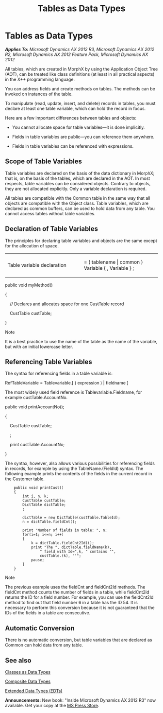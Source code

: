 ﻿---
title: Tables as Data Types
TOCTitle: Tables as Data Types
ms:assetid: a22ce2df-7cbe-4ed2-91cd-3f97b3d84bf1
ms:mtpsurl: https://msdn.microsoft.com/en-us/library/Aa849396(v=AX.60)
ms:contentKeyID: 35248326
ms.date: 05/18/2015
mtps_version: v=AX.60
---

# Tables as Data Types 


_**Applies To:** Microsoft Dynamics AX 2012 R3, Microsoft Dynamics AX 2012 R2, Microsoft Dynamics AX 2012 Feature Pack, Microsoft Dynamics AX 2012_

All tables, which are created in MorphX by using the Application Object Tree (AOT), can be treated like class definitions (at least in all practical aspects) in the X++ programming language.

You can address fields and create methods on tables. The methods can be invoked on instances of the table.

To manipulate (read, update, insert, and delete) records in tables, you must declare at least one table variable, which can hold the record in focus.

Here are a few important differences between tables and objects:

  - You cannot allocate space for table variables—it is done implicitly.

  - Fields in table variables are public—you can reference them anywhere.

  - Fields in table variables can be referenced with expressions.

## Scope of Table Variables

Table variables are declared on the basis of the data dictionary in MorphX; that is, on the basis of the tables, which are declared in the AOT. In most respects, table variables can be considered objects. Contrary to objects, they are not allocated explicitly. Only a variable declaration is required.

All tables are compatible with the Common table in the same way that all objects are compatible with the Object class. Table variables, which are declared as common buffers, can be used to hold data from any table. You cannot access tables without table variables.

## Declaration of Table Variables

The principles for declaring table variables and objects are the same except for the allocation of space.

<table>
<colgroup>
<col style="width: 50%" />
<col style="width: 50%" />
</colgroup>
<tbody>
<tr class="odd">
<td><p>Table variable declaration</p></td>
<td><p>= ( tablename | common ) Variable { , Variable } ;</p></td>
</tr>
</tbody>
</table>


public void myMethod()

{

    // Declares and allocates space for one CustTable record

    CustTable custTable;

}


> [!NOTE]
> <P>It is a best practice to use the name of the table as the name of the variable, but with an initial lowercase letter.</P>



## Referencing Table Variables

The syntax for referencing fields in a table variable is:

RefTableVariable = Tablevariable.\[ ( expression ) | fieldname \]

The most widely used field reference is Tablevariable.Fieldname, for example custTable.AccountNo.

public void printAccountNo();

{

    CustTable custTable;

    ;

    print custTable.AccountNo;

}

The syntax, however, also allows various possibilities for referencing fields in records, for example by using the TableName.(FieldId) syntax. The following example prints the contents of the fields in the current record in the Customer table.
```X++  
    public void printCust()
    {
        int i, n, k;
        CustTable custTable;
        DictTable dictTable;
        ;
     
        dictTable = new DictTable(custTable.TableId);
        n = dictTable.fieldCnt();
     
        print "Number of fields in table: ", n;
        for(i=1; i<=n; i++)
        {
            k = dictTable.fieldCnt2Id(i);
            print "The ", dictTable.fieldName(k), 
                " field with Id=",k, " contains '", 
                custTable.(k), "'";
            pause;
        }
    }
```

> [!NOTE]
> <P>The previous example uses the fieldCnt and fieldCnt2Id methods. The fieldCnt method counts the number of fields in a table, while fieldCnt2Id returns the ID for a field number. For example, you can use the fieldCnt2Id method to find out that field number 6 in a table has the ID 54. It is necessary to perform this conversion because it is not guaranteed that the IDs of the fields in a table are consecutive.</P>



## Automatic Conversion

There is no automatic conversion, but table variables that are declared as Common can hold data from any table.

## See also

[Classes as Data Types](classes-as-data-types.md)

[Composite Data Types](composite-data-types.md)

[Extended Data Types (EDTs)](extended-data-types-edts.md)

  
**Announcements:** New book: "Inside Microsoft Dynamics AX 2012 R3" now available. Get your copy at the [MS Press Store](https://www.microsoftpressstore.com/store/inside-microsoft-dynamics-ax-2012-r3-9780735685109).

